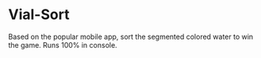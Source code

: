 # Vial-Sort
Based on the popular mobile app, sort the segmented colored water to win the game. Runs 100% in console.
